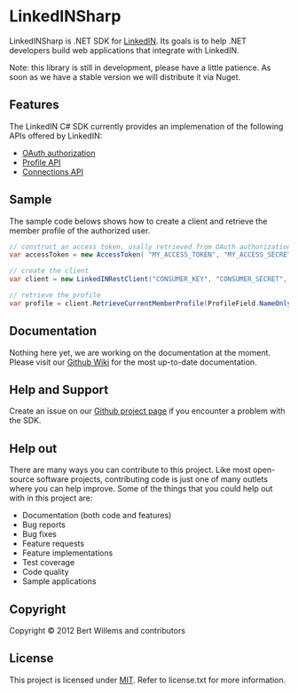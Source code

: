 LinkedINSharp
=============

LinkedINSharp is .NET SDK for [LinkedIN](http://www.linkedin.com/). Its goals is to help .NET developers build web applications that integrate with LinkedIN. 

Note: this library is still in development, please have a little patience. As soon as we have a stable version we will distribute it via Nuget.

## Features

The LinkedIN C# SDK currently provides an implemenation of the following APIs offered by LinkedIN:

* [OAuth authorization](https://developer.linkedin.com/documents/authentication)
* [Profile API](https://developer.linkedin.com/documents/profile-api)
* [Connections API](https://developer.linkedin.com/documents/connections-api)

## Sample

The sample code belows shows how to create a client and retrieve the member profile of the authorized user.

```csharp
// construct an access token, usally retrieved from OAuth authorization
var accessToken = new AccessToken( "MY_ACCESS_TOKEN", "MY_ACCESS_SECRET" );

// create the client
var client = new LinkedINRestClient("CONSUMER_KEY", "CONSUMER_SECRET", accessToken);

// retrieve the profile
var profile = client.RetrieveCurrentMemberProfile(ProfileField.NameOnly);
```

## Documentation

Nothing here yet, we are working on the documentation at the moment. Please visit our [Github Wiki](https://github.com/trilobyte/LinkedINSharp/wiki) for the most up-to-date documentation.

## Help and Support

Create an issue on our [Github project page](https://github.com/trilobyte/LinkedINSharp/issues) if you encounter a problem with the SDK.

## Help out

There are many ways you can contribute to this project. Like most open-source software projects, contributing code is just one of many outlets where you can help improve. Some of the things that you could help out with in this project are:

* Documentation (both code and features)
* Bug reports
* Bug fixes
* Feature requests
* Feature implementations
* Test coverage
* Code quality
* Sample applications

## Copyright

Copyright © 2012 Bert Willems and contributors

## License

This project is licensed under [MIT](http://www.opensource.org/licenses/mit-license.php "Read more about the MIT license form"). Refer to license.txt for more information.